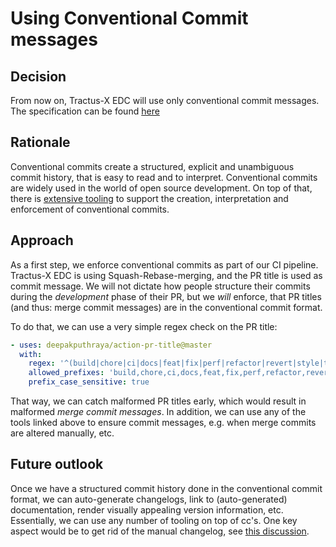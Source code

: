 # Using Conventional Commit messages

## Decision

From now on, Tractus-X EDC will use only conventional commit messages. The specification can be
found [here](https://www.conventionalcommits.org/en/v1.0.0/#summary)

## Rationale

Conventional commits create a structured, explicit and unambiguous commit history, that is easy to read and to
interpret. Conventional commits are widely used in the world of open source development.
On top of that, there
is [extensive tooling](https://www.conventionalcommits.org/en/about/#tooling-for-conventional-commits) to support the
creation, interpretation and enforcement of conventional commits.

## Approach

As a first step, we enforce conventional commits as part of our CI pipeline. Tractus-X EDC is using
Squash-Rebase-merging, and the PR title is used as commit message. We will not dictate how people structure their
commits during the _development_ phase of their PR, but we _will_ enforce, that PR titles (and thus: merge commit
messages) are in the conventional commit format.

To do that, we can use a very simple regex check on the PR title:

```yaml
- uses: deepakputhraya/action-pr-title@master
  with:
    regex: '^(build|chore|ci|docs|feat|fix|perf|refactor|revert|style|test)(\(\w+((,|\/|\\)?\s?\w+)+\))?!?: [\S ]{1,80}[^\.]$'
    allowed_prefixes: 'build,chore,ci,docs,feat,fix,perf,refactor,revert,style,test'
    prefix_case_sensitive: true
```

That way, we can catch malformed PR titles early, which would result in malformed _merge commit messages_. In addition,
we can
use any of the tools linked above to ensure commit messages, e.g. when merge commits are altered manually, etc.

## Future outlook

Once we have a structured commit history done in the conventional commit format, we can auto-generate changelogs, link
to (auto-generated) documentation, render visually appealing version information, etc. Essentially, we can use any
number of tooling on top of cc's.
One key aspect would be to get rid of the manual changelog,
see [this discussion](https://github.com/eclipse-tractusx/tractusx-edc/discussions/253).

